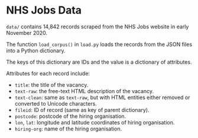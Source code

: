 # NHS Jobs Data

`data/` contains 14,842 records scraped from the NHS Jobs website in early November 2020.

The function `load_corpus()` in `load.py` loads the records from the JSON files into a Python dictionary.

The keys of this dictionary are IDs and the value is a dictionary of attributes. 

Attributes for each record include:
* `title`: the title of the vacancy.
* `text-raw`: the free-text HTML description of the vacancy.
* `text-clean`: same as `text-raw`, but with HTML entities either removed or converted to Unicode characters.
* `fileid`: ID of record (same as key of parent dictionary).
* `postcode`: postcode of the hiring organisation.
* `lon`, `lat`: longitude and latitude coordinates of hiring organisation.
* `hiring-org`: name of the hiring organisation. 
